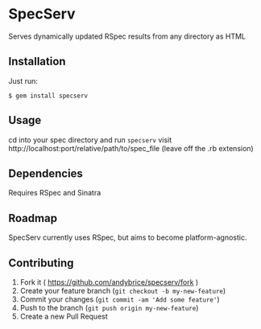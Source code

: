 SpecServ
========

Serves dynamically updated RSpec results from any directory as HTML

## Installation ##

Just run:

    $ gem install specserv

## Usage ##

cd into your spec directory and run `specserv`
visit http://localhost:port/relative/path/to/spec_file (leave off the .rb extension)

## Dependencies ##

Requires RSpec and Sinatra

## Roadmap ##

SpecServ currently uses RSpec, but aims to become platform-agnostic.

## Contributing ##

1. Fork it ( https://github.com/andybrice/specserv/fork )
2. Create your feature branch (`git checkout -b my-new-feature`)
3. Commit your changes (`git commit -am 'Add some feature'`)
4. Push to the branch (`git push origin my-new-feature`)
5. Create a new Pull Request